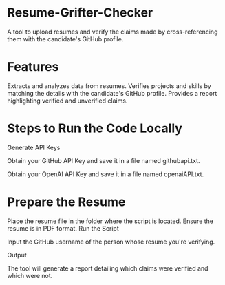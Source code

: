 # Resume-Grifter-Checker
A tool to upload resumes and verify the claims made by cross-referencing them with the candidate's GitHub profile.

# Features
Extracts and analyzes data from resumes.
Verifies projects and skills by matching the details with the candidate's GitHub profile.
Provides a report highlighting verified and unverified claims.

# Steps to Run the Code Locally
Generate API Keys

Obtain your GitHub API Key and save it in a file named githubapi.txt.

Obtain your OpenAI API Key and save it in a file named openaiAPI.txt.

# Prepare the Resume
Place the resume file in the folder where the script is located. Ensure the resume is in PDF format.
Run the Script

Input the GitHub username of the person whose resume you're verifying.

Output

The tool will generate a report detailing which claims were verified and which were not.
